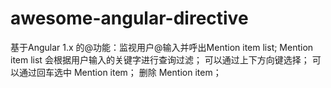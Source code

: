 # awesome-angular-directive
基于Angular 1.x  的@功能：监视用户@输入并呼出Mention item list; Mention item list 会根据用户输入的关键字进行查询过滤； 可以通过上下方向键选择； 可以通过回车选中 Mention item； 删除 Mention item；
